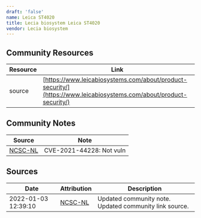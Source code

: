 ```yaml
---
draft: 'false'
name: Leica ST4020
title: Lecia biosystem Leica ST4020
vendor: Lecia biosystem
---
```



## Community Resources
| Resource | Link |
| --- | --- |
| source | [https://www.leicabiosystems.com/about/product-security/](https://www.leicabiosystems.com/about/product-security/) |

## Community Notes
| Source | Note |
| --- | --- |
| [NCSC-NL](https://github.com/NCSC-NL/log4shell/blob/main/software/README.md) | CVE-2021-44228: Not vuln </ul> |

## Sources
| Date | Attribution | Description |
| --- | --- | --- |
| 2022-01-03 12:39:10 | [NCSC-NL](https://github.com/NCSC-NL/log4shell/blob/main/software/README.md) | Updated community note. Updated community link source.  |
